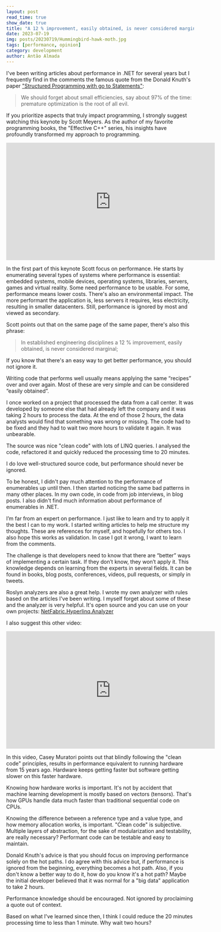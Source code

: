 ```yaml
---
layout: post
read_time: true
show_date: true
title: "A 12 % improvement, easily obtained, is never considered marginal -- Donald Knuth"
date: 2023-07-19
img: posts/20230719/Hummingbird-hawk-moth.jpg
tags: [performance, opinion]
category: development
author: Antão Almada
---
```


I've been writing articles about performance in .NET for several years but I frequently find in the comments the famous quote from the Donald Knuth's paper ["Structured Programming with go to Statements"](https://dl.acm.org/doi/pdf/10.1145/356635.356640):

> We should forget about small efficiencies, say about 97% of the time: premature optimization is the root of all evil.

If you prioritize aspects that truly impact programming, I strongly suggest watching this keynote by Scott Meyers. As the author of my favorite programming books, the "Effective C++" series, his insights have profoundly transformed my approach to programming.

<iframe width="560" height="315" src="https://www.youtube-nocookie.com/embed/3WBaY61c9sE?si=bH1Oc9724oBoCthJ&amp;start=86" title="YouTube video player" frameborder="0" allow="accelerometer; autoplay; clipboard-write; encrypted-media; gyroscope; picture-in-picture; web-share" allowfullscreen></iframe>

In the first part of this keynote Scott focus on performance. He starts by enumerating several types of systems where performance is essential: embedded systems, mobile devices, operating systems, libraries, servers, games and virtual reality. Some need performance to be usable. For some, performance means lower costs. There's also an environmental impact. The more performant the application is, less servers it requires, less electricity, resulting in smaller datacenters. Still, performance is ignored by most and viewed as secondary.

Scott points out that on the same page of the same paper, there's also this phrase:

> In established engineering disciplines a 12 % improvement, easily obtained, is never considered marginal;

If you know that there's an easy way to get better performance, you should not ignore it. 

Writing code that performs well usually means applying the same “recipes” over and over again. Most of these are very simple and can be considered “easily obtained”.

I once worked on a project that processed the data from a call center. It was developed by someone else that had already left the company and it was taking 2 hours to process the data. At the end of those 2 hours, the data analysts would find that something was wrong or missing. The code had to be fixed and they had to wait two more hours to validate it again. It was unbearable. 

The source was nice "clean code" with lots of LINQ queries. I analysed the code, refactored it and quickly reduced the processing time to 20 minutes.

I do love well-structured source code, but performance should never be ignored.

To be honest, I didn't pay much attention to the performance of enumerables up until then. I then started noticing the same bad patterns in many other places. In my own code, in code from job interviews, in blog posts. I also didn't find much information about performance of enumerables in .NET. 

I’m far from an expert on performance. I just like to learn and try to apply it the best I can to my work. I started writing articles to help me structure my thoughts. These are references for myself, and hopefully for others too. I also hope this works as validation. In case I got it wrong, I want to learn from the comments.

The challenge is that developers need to know that there are “better” ways of implementing a certain task. If they don’t know, they won’t apply it. This knowledge depends on learning from the experts in several fields. It can be found in books, blog posts, conferences, videos, pull requests, or simply in tweets.

Roslyn analyzers are also a great help. I wrote my own analyzer with rules based on the articles I've been writing. I myself forget about some of these and the analyzer is very helpful. It's open source and you can use on your own projects: [NetFabric.Hyperlinq.Analyzer](https://github.com/NetFabric/NetFabric.Hyperlinq.Analyzer)

I also suggest this other video:

<iframe width="560" height="315" src="https://www.youtube-nocookie.com/embed/tD5NrevFtbU?si=iBzRQWHvPazWkUBl" title="YouTube video player" frameborder="0" allow="accelerometer; autoplay; clipboard-write; encrypted-media; gyroscope; picture-in-picture; web-share" allowfullscreen></iframe>

In this video, Casey Muratori points out that blindly following the "clean code" principles, results in performance equivalent to running hardware from 15 years ago. Hardware keeps getting faster but software getting slower on this faster hardware.

Knowing how hardware works is important. It's not by accident that machine learning development is mostly based on vectors (tensors). That's how GPUs handle data much faster than traditional sequential code on CPUs. 

Knowing the difference between a reference type and a value type, and how memory allocation works, is important.
"Clean code" is subjective. Multiple layers of abstraction, for the sake of modularization and testability, are really necessary? Performant code can be testable and easy to maintain.

Donald Knuth's advice is that you should focus on improving performance solely on the hot paths. I do agree with this advice but, if performance is ignored from the beginning, everything becomes a hot path. Also, if you don't know a better way to do it, how do you know it's a hot path? Maybe the initial developer believed that it was normal for a "big data" application to take 2 hours.

Performance knowledge should be encouraged. Not ignored by proclaiming a quote out of context.

Based on what I've learned since then, I think I could reduce the 20 minutes processing time to less than 1 minute. Why wait two hours?
